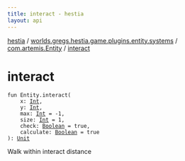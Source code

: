 ```yaml
---
title: interact - hestia
layout: api
---
```


<div class='api-docs-breadcrumbs'><a href="../../index.html">hestia</a> / <a href="../index.html">worlds.gregs.hestia.game.plugins.entity.systems</a> / <a href="index.html">com.artemis.Entity</a> / <a href="./interact.html">interact</a></div>

# interact

<div class="signature"><code><span class="keyword">fun </span><span class="identifier">Entity</span><span class="symbol">.</span><span class="identifier">interact</span><span class="symbol">(</span><br/>&nbsp;&nbsp;&nbsp;&nbsp;<span class="parameterName" id="worlds.gregs.hestia.game.plugins.entity.systems$interact(com.artemis.Entity, kotlin.Int, kotlin.Int, kotlin.Int, kotlin.Int, kotlin.Boolean, kotlin.Boolean)/x">x</span><span class="symbol">:</span>&nbsp;<a href="https://kotlinlang.org/api/latest/jvm/stdlib/kotlin/-int/index.html"><span class="identifier">Int</span></a><span class="symbol">, </span><br/>&nbsp;&nbsp;&nbsp;&nbsp;<span class="parameterName" id="worlds.gregs.hestia.game.plugins.entity.systems$interact(com.artemis.Entity, kotlin.Int, kotlin.Int, kotlin.Int, kotlin.Int, kotlin.Boolean, kotlin.Boolean)/y">y</span><span class="symbol">:</span>&nbsp;<a href="https://kotlinlang.org/api/latest/jvm/stdlib/kotlin/-int/index.html"><span class="identifier">Int</span></a><span class="symbol">, </span><br/>&nbsp;&nbsp;&nbsp;&nbsp;<span class="parameterName" id="worlds.gregs.hestia.game.plugins.entity.systems$interact(com.artemis.Entity, kotlin.Int, kotlin.Int, kotlin.Int, kotlin.Int, kotlin.Boolean, kotlin.Boolean)/max">max</span><span class="symbol">:</span>&nbsp;<a href="https://kotlinlang.org/api/latest/jvm/stdlib/kotlin/-int/index.html"><span class="identifier">Int</span></a>&nbsp;<span class="symbol">=</span>&nbsp;-1<span class="symbol">, </span><br/>&nbsp;&nbsp;&nbsp;&nbsp;<span class="parameterName" id="worlds.gregs.hestia.game.plugins.entity.systems$interact(com.artemis.Entity, kotlin.Int, kotlin.Int, kotlin.Int, kotlin.Int, kotlin.Boolean, kotlin.Boolean)/size">size</span><span class="symbol">:</span>&nbsp;<a href="https://kotlinlang.org/api/latest/jvm/stdlib/kotlin/-int/index.html"><span class="identifier">Int</span></a>&nbsp;<span class="symbol">=</span>&nbsp;1<span class="symbol">, </span><br/>&nbsp;&nbsp;&nbsp;&nbsp;<span class="parameterName" id="worlds.gregs.hestia.game.plugins.entity.systems$interact(com.artemis.Entity, kotlin.Int, kotlin.Int, kotlin.Int, kotlin.Int, kotlin.Boolean, kotlin.Boolean)/check">check</span><span class="symbol">:</span>&nbsp;<a href="https://kotlinlang.org/api/latest/jvm/stdlib/kotlin/-boolean/index.html"><span class="identifier">Boolean</span></a>&nbsp;<span class="symbol">=</span>&nbsp;true<span class="symbol">, </span><br/>&nbsp;&nbsp;&nbsp;&nbsp;<span class="parameterName" id="worlds.gregs.hestia.game.plugins.entity.systems$interact(com.artemis.Entity, kotlin.Int, kotlin.Int, kotlin.Int, kotlin.Int, kotlin.Boolean, kotlin.Boolean)/calculate">calculate</span><span class="symbol">:</span>&nbsp;<a href="https://kotlinlang.org/api/latest/jvm/stdlib/kotlin/-boolean/index.html"><span class="identifier">Boolean</span></a>&nbsp;<span class="symbol">=</span>&nbsp;true<br/><span class="symbol">)</span><span class="symbol">: </span><a href="https://kotlinlang.org/api/latest/jvm/stdlib/kotlin/-unit/index.html"><span class="identifier">Unit</span></a></code></div>

Walk within interact distance

